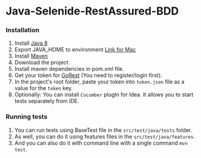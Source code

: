 # Java-Selenide-RestAssured-BDD


### Installation
1. Install [Java 8](https://www.oracle.com/java/technologies/javase/javase8-archive-downloads.html)
2. Export JAVA_HOME to environment [Link for Mac](https://stackoverflow.com/questions/15826202/where-is-java-installed-on-mac-os-x)
3. Install [Maven](https://maven.apache.org/install.html)
4. Download the project.
5. Install maven dependencies in pom.xml file.
6. Get your token for [GoRest](https://gorest.co.in/my-account/access-tokens) (You need to register/login first).
7. In the project's root folder, paste your token into `token.json` file as a value for the `token` key.
8. Optionally: You can install `Cucumber` plugIn for Idea. It allows you to start tests separately from IDE.

### Running tests
1. You can run tests using BaseTest file in the `src/test/java/tests` folder.
2. As well, you can do it using features files in the `src/test/java/features`.
3. And you can also do it with command line with a single command `mvn test`.
